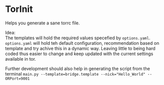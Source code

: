 TorInit
=======

Helps you generate a sane torrc file.
  
Idea:  
The templates will hold the required values specefied by `options.yaml`.
`options.yaml` will hold teh default configuration, recommendation based on 
template and try achive this in a dynamic way. Leaving little to being hard
coded thus easier to change and keep updated with the current settings 
available in tor.  
  
Further development should also help in generating the script from the terminal
`main.py --template=bridge.template --nick="Hello_World" --ORPort=9001`

